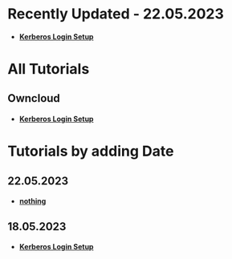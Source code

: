 # Recently Updated - 22.05.2023
  * #### [Kerberos Login Setup]

# All Tutorials
## Owncloud
* #### [Kerberos Login Setup]

# Tutorials by adding Date

  ## 22.05.2023
  * #### [nothing]

  ## 18.05.2023
  * #### [Kerberos Login Setup]



[nothing]: https://github.com/GeraldLeikam/tutorials/blob/master/
[build active directory server on hetzner]: https://github.com/GeraldLeikam/tutorials/blob/master/guides/windows_server_2022/build_active_directory_on_hetzner.md
[Kerberos Login Setup]: https://github.com/GeraldLeikam/tutorials/blob/master/guides/ownCloud/kerberos/login_setup.md

